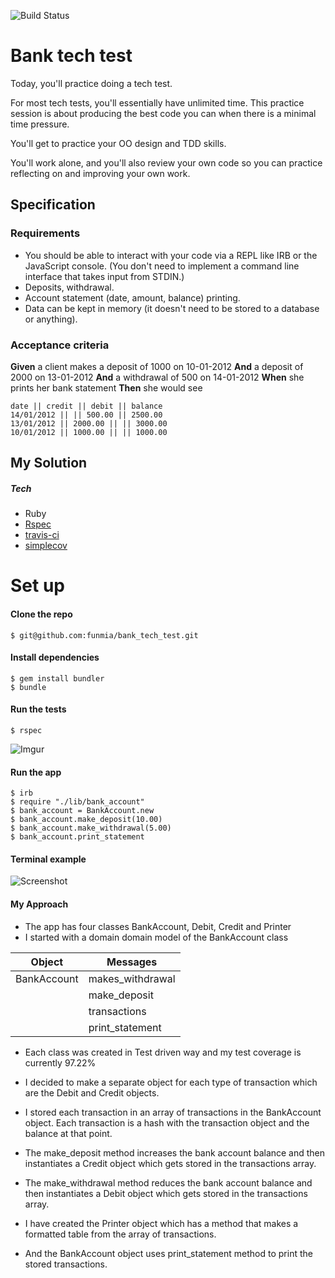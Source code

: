 ![Build Status](https://travis-ci.org/funmia/bank_tech_test.svg?branch=master)

# Bank tech test

Today, you'll practice doing a tech test.

For most tech tests, you'll essentially have unlimited time.  This practice session is about producing the best code you can when there is a minimal time pressure.

You'll get to practice your OO design and TDD skills.

You'll work alone, and you'll also review your own code so you can practice reflecting on and improving your own work.

## Specification

### Requirements

* You should be able to interact with your code via a REPL like IRB or the JavaScript console.  (You don't need to implement a command line interface that takes input from STDIN.)
* Deposits, withdrawal.
* Account statement (date, amount, balance) printing.
* Data can be kept in memory (it doesn't need to be stored to a database or anything).

### Acceptance criteria

**Given** a client makes a deposit of 1000 on 10-01-2012
**And** a deposit of 2000 on 13-01-2012
**And** a withdrawal of 500 on 14-01-2012
**When** she prints her bank statement
**Then** she would see

```
date || credit || debit || balance
14/01/2012 || || 500.00 || 2500.00
13/01/2012 || 2000.00 || || 3000.00
10/01/2012 || 1000.00 || || 1000.00
```

## My Solution

##### Tech
- Ruby
- [Rspec](http://rspec.info/documentation/)
- [travis-ci](https://travis-ci.org/)
- [simplecov](https://github.com/colszowka/simplecov)


# Set up

#### Clone the repo

```
$ git@github.com:funmia/bank_tech_test.git
```

#### Install dependencies
```
$ gem install bundler
$ bundle
```
#### Run the tests
```
$ rspec
```
![Imgur](https://i.imgur.com/Sauti18.png)

#### Run the app
```
$ irb
$ require "./lib/bank_account"
$ bank_account = BankAccount.new
$ bank_account.make_deposit(10.00)
$ bank_account.make_withdrawal(5.00)
$ bank_account.print_statement
```
#### Terminal example
![Screenshot](https://i.imgur.com/rdLhDOk.png)

#### My Approach
- The app has four classes BankAccount, Debit, Credit and Printer
- I started with a domain domain model of the BankAccount class

| Object | Messages|
| -- | -- |
| BankAccount | makes_withdrawal |
|   | make_deposit|
| | transactions|
| | print_statement|

-  Each class was created in Test driven way and my test coverage is currently 97.22%

- I decided to make a separate object for each type of transaction which are the Debit and Credit objects.

- I stored each transaction in an array of transactions in the BankAccount object. Each transaction is a hash with the transaction object and the balance at that point.

- The make_deposit method increases the bank account balance and then instantiates a Credit object which gets stored in the transactions array.

- The make_withdrawal method reduces the bank account balance and then instantiates a Debit object which gets stored in the transactions array.

- I have created the Printer object which has a method that  makes a formatted table from the array of transactions.

- And the BankAccount object uses print_statement method to print the stored transactions.
